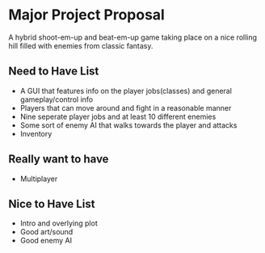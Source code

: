 # Major Project Proposal
A hybrid shoot-em-up and beat-em-up game taking place on a nice rolling hill filled with enemies from classic fantasy.

## Need to Have List
- A GUI that features info on the player jobs(classes) and general gameplay/control info
- Players that can move around and fight in a reasonable manner
- Nine seperate player jobs and at least 10 different enemies
- Some sort of enemy AI that walks towards the player and attacks
- Inventory

## Really want to have
- Multiplayer

## Nice to Have List
- Intro and overlying plot
- Good art/sound
- Good enemy AI